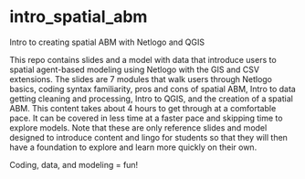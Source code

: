 # intro_spatial_abm
Intro to creating spatial ABM with Netlogo and QGIS

This repo contains slides and a model with data that introduce users to spatial agent-based modeling using Netlogo with the GIS and CSV extensions. The slides are 7 modules that walk users through Netlogo basics, coding syntax familiarity, pros and cons of spatial ABM, Intro to data getting cleaning and processing, Intro to QGIS, and the creation of a spatial ABM. This content takes about 4 hours to get through at a comfortable pace. It can be covered in less time at a faster pace and skipping time to explore models. Note that these are only reference slides and model designed to introduce content and lingo for students so that they will then have a foundation to explore and learn more quickly on their own.

Coding, data, and modeling = fun!

